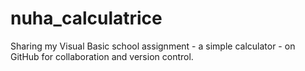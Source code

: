 # nuha_calculatrice
Sharing my Visual Basic school assignment - a simple calculator - on GitHub for collaboration and version control.
